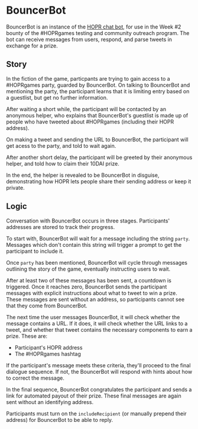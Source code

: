 # BouncerBot

BouncerBot is an instance of the [HOPR chat bot](https://github.com/hoprnet/hopr-chatbot), for use in the Week #2 bounty of the #HOPRgames testing and community outreach program.
The bot can receive messages from users, respond, and parse tweets in exchange for a prize.

## Story

In the fiction of the game, particpants are trying to gain access to a #HOPRgames party, guarded by BouncerBot. 
On talking to BouncerBot and mentioning the party, the participant learns that it is limiting entry based on a guestlist, but get no further information.

After waiting a short while, the participant will be contacted by an anonymous helper, who explains that BouncerBot's guestlist is made up of people who have tweeted about #HOPRgames (including their HOPR address).

On making a tweet and sending the URL to BouncerBot, the participant will get acess to the party, and told to wait again.

After another short delay, the participant will be greeted by their anonymous helper, and told how to claim their 10DAI prize.

In the end, the helper is revealed to be BouncerBot in disguise, demonstrating how HOPR lets people share their sending address or keep it private.

## Logic

Conversation with BouncerBot occurs in three stages. Participants' addresses are stored to track their progress.

To start with, BouncerBot will wait for a message including the string `party`. Messages which don't contain this string will trigger a prompt to get the participant to include it.

Once `party` has been mentioned, BouncerBot will cycle through messages outlining the story of the game, eventually instructing users to wait.

After at least two of these messages has been sent, a countdown is triggered. Once it reaches zero, BouncerBot sends the participant messages with explicit instructions about what to tweet to win a prize. These messages are sent without an address, so participants cannot see that they come from BouncerBot.

The next time the user messages BouncerBot, it will check whether the message contains a URL. If it does, it will check whether the URL links to a tweet, and whether that tweet contains the necessary components to earn a prize. These are:

* Participant's HOPR address
* The #HOPRgames hashtag

If the participant's message meets these criteria, they'll proceed to the final dialogue sequence. If not, the BouncerBot will respond with hints about how to correct the message.

In the final sequence, BouncerBot congratulates the participant and sends a link for automated payout of their prize. These final messages are again sent without an identifying address.

Participants must turn on the `includeRecipient` (or manually prepend their address) for BouncerBot to be able to reply.
